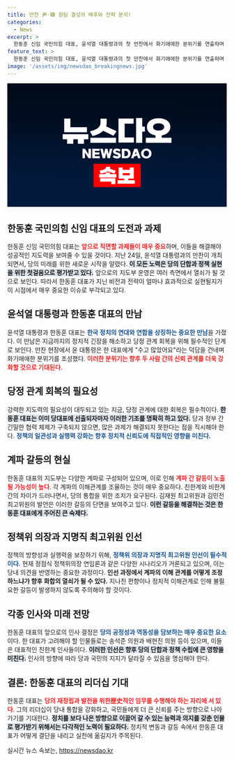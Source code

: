 ```yaml
---
title: 만찬 尹·韓 원팀 결성의 배후와 전략 분석!
categories:
  - News
excerpt: >
  한동훈 신임 국민의힘 대표, 윤석열 대통령과의 첫 만찬에서 화기애애한 분위기를 연출하며 당정 관계 회복의 포문을 열었다. 그러나 계파 갈등과 권한 장악 문제는 여전히 불안 요소로 남아, 한 대표의 인선이 귀추가 주목된다.
feature_text: >
  한동훈 신임 국민의힘 대표, 윤석열 대통령과의 첫 만찬에서 화기애애한 분위기를 연출하며 당정 관계 회복의 포문을 열었다. 그러나 계파 갈등과 권한 장악 문제는 여전히 불안 요소로 남아, 한 대표의 인선이 귀추가 주목된다.
image: '/assets/img/newsdao_breakingnews.jpg'
---
```


<p><img src="/assets/img/newsdao_breakingnews.jpg" alt="ontimetimes 속보" /></p>

<h2 data-ke-size="size26">한동훈 국민의힘 신임 대표의 도전과 과제</h2>

<p data-ke-size="size16"></p> 

<p>한동훈 신임 국민의힘 대표는 <b><span style="color: #ee2323;">앞으로 직면할 과제들이 매우 중요</span></b>하며, 이들을 해결해야 성공적인 지도력을 보여줄 수 있을 것이다. 지난 24일, 윤석열 대통령과의 만찬이 개최되면서, 당의 미래를 위한 새로운 시작을 알렸다. <b><span style="background-color: #21538527;">이 모든 노력은 당의 단합과 정책 실현을 위한 첫걸음으로 평가받고 있다.</span></b> 앞으로의 지도부 운영은 여러 측면에서 열쇠가 될 것으로 보인다. 따라서 한동훈 대표가 지닌 비전과 전략이 얼마나 효과적으로 실현될지가 이 시점에서 매우 중요한 이슈로 부각되고 있다.</p>

<h2 data-ke-size="size26">윤석열 대통령과 한동훈 대표의 만남</h2>

<p data-ke-size="size16"></p> 

<p>윤석열 대통령과 한동훈 대표는 <b><span style="color: #1a5490;">한국 정치의 연대와 연합을 상징하는 중요한 만남</span></b>을 가졌다. 이 만남은 지금까지의 정치적 긴장을 해소하고 당정 관계 회복을 위해 필수적인 단계로 보인다. 만찬 현장에서 윤 대통령은 한 대표에게 "수고 많았어요"라는 덕담을 건네며 화기애애한 분위기를 조성했다. <b><span style="color: #ee2323;">이러한 분위기는 향후 두 사람 간의 신뢰 관계를 더욱 강화할 것으로 기대된다.</span></b></p>

<h2 data-ke-size="size26">당정 관계 회복의 필요성</h2>

<p data-ke-size="size16"></p> 

<p>강력한 지도력의 필요성이 대두되고 있는 지금, 당정 관계에 대한 회복은 필수적이다. <b><span style="background-color: #21538527;">한동훈 대표는 이미 당대표에 선출되자마자 이러한 기조를 명확히 하고 있다.</span></b> 당과 정부 간 긴밀한 협력 체제가 구축되지 않으면, 많은 과제가 해결되지 못한다는 점을 직시해야 한다. <b><span style="color: #1a5490;">정책의 일관성과 실행력 강화는 향후 정치적 신뢰도에 직접적인 영향을 미친다.</span></b></p>

<h2 data-ke-size="size26">계파 갈등의 현실</h2>

<p data-ke-size="size16"></p> 

<p>한동훈 대표의 지도부는 다양한 계파로 구성되어 있으며, 이로 인해 <b><span style="color: #ee2323;">계파 간 갈등이 노출될 가능성이 높다</span></b>. 각 계파의 이해관계를 조율하는 것이 매우 중요하다. 친한계와 비한계 간의 차이가 드러나면서, 당의 통합을 위한 조치가 요구된다. 김재원 최고위원과 김민전 최고위원의 발언은 이러한 갈등의 단면을 보여주고 있다. <b><span style="background-color: #21538527;">이런 갈등을 해결하는 것은 한동훈 대표에게 주어진 큰 숙제다.</span></b></p>

<h2 data-ke-size="size26">정책위 의장과 지명직 최고위원 인선</h2>

<p data-ke-size="size16"></p> 

<p>정책의 방향성과 실행력을 보장하기 위해, <b><span style="color: #1a5490;">정책위 의장과 지명직 최고위원 인선이 필수적이다.</span></b> 현재 정점식 정책위의장 연임론과 같은 다양한 시나리오가 거론되고 있으며, 이는 당내 의견을 반영하는 중요한 과정이다. <b><span style="ee2323;">인선 과정에서 계파의 이해 관계를 어떻게 조정하느냐가 향후 화합의 열쇠가 될 수 있다.</span></b> 지나친 편향이나 정치적 이해관계로 인해 불필요한 갈등이 발생하지 않도록 주의해야 할 것이다.</p>

<h2 data-ke-size="size26">각종 인사와 미래 전망</h2>

<p data-ke-size="size16"></p> 

<p>한동훈 대표의 앞으로의 인사 결정은 <b><span style="color: #1a5490;">당의 공정성과 역동성을 담보하는 매우 중요한 요소</span></b>이다. 한 대표가 고려해야 할 인물들로는 송석준 의원과 배현진 의원 등이 있으며, 이들은 대표적인 친한계 인사들이다. <b><span style="background-color: #21538527;">이러한 인선은 향후 당의 단합과 정책 수립에 큰 영향을 미친다.</span></b> 인사의 방향에 따라 당과 국민의 지지가 달라질 수 있음을 명심해야 한다.</p>

<h2 data-ke-size="size26">결론: 한동훈 대표의 리더십 기대</h2>

<p data-ke-size="size16"></p> 

<p>한동훈 대표는 <b><span style="color: #ee2323;">당의 재정립과 발전을 위한歴史적인 임무를 수행해야 하는 자리에 서 있다</span></b>. 그의 리더십이 당내 통합을 강화하고, 국민들에게 더 큰 신뢰를 주는 방향으로 나아가기를 기대한다. <b><span style="background-color: #21538527;">정치를 보다 나은 방향으로 이끌어 갈 수 있는 능력과 의지를 갖춘 인물로 평가받기 위해서는 다각적인 노력이 필요하다.</span></b> 정치적 변동과 갈등 속에서 한동훈 대표가 어떻게 결단을 내리고 실천에 옮길지가 주목된다. </p>

<p data-ke-size="size16"></p>
실시간 뉴스 속보는, <a href="https://newsdao.kr" rel="dofollow">https://newsdao.kr</a>


